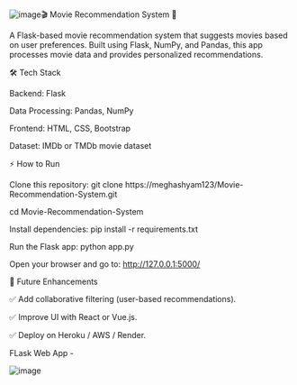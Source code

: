 ![image](https://github.com/user-attachments/assets/576c2e56-7213-4f38-ac01-414b8421a870)🎬 Movie Recommendation System 🎥

A Flask-based movie recommendation system that suggests movies based on user preferences. Built using Flask, NumPy, and Pandas, this app processes movie data and provides personalized recommendations.



🛠️ Tech Stack

Backend: Flask

Data Processing: Pandas, NumPy

Frontend: HTML, CSS, Bootstrap

Dataset: IMDb or TMDb movie dataset




⚡ How to Run

Clone this repository: 
git clone https://meghashyam123/Movie-Recommendation-System.git

cd Movie-Recommendation-System

Install dependencies:
pip install -r requirements.txt

Run the Flask app:
python app.py

Open your browser and go to:
http://127.0.0.1:5000/




📌 Future Enhancements

✅ Add collaborative filtering (user-based recommendations).

✅ Improve UI with React or Vue.js.

✅ Deploy on Heroku / AWS / Render.



FLask Web App -

![image](https://github.com/user-attachments/assets/d5d9925f-af7a-41b5-b833-40c3d4328d6c)
